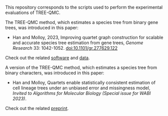 This repository corresponds to the scripts used to perform the experimental evaluations of TREE-QMC.

The TREE-QMC method, which estimates a species tree from binary gene trees, was introduced in this paper:

* Han and Molloy, 2023, Improving quartet graph construction for scalable and accurate species tree estimation from gene trees, *Genome Research* 33: 1042-1052. [doi:10.1101/gr.277629.122](http://doi.org/10.1101/gr.277629.122)

Check out the related [software](https://github.com/molloy-lab/TREE-QMC) and [data](https://doi.org/10.5061/dryad.m0cfxpp6g). 

A version of the TREE-QMC method, which estimates a species tree from binary characters, was introduced in this paper:

* Han and Molloy, Quartets enable statistically consistent estimation of cell lineage trees under an unbiased error and missingness model, *Invited to Algorithms for Molecular Biology (Special issue for WABI 2023)*.

Check out the related [preprint](https://doi.org/10.1101/2023.04.04.535437).

